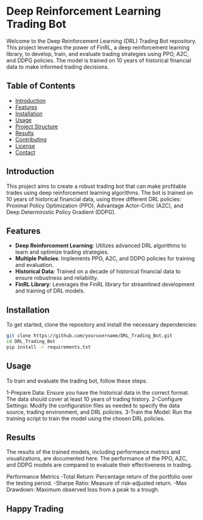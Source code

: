 # Deep Reinforcement Learning Trading Bot

Welcome to the Deep Reinforcement Learning (DRL) Trading Bot repository. This project leverages the power of FinRL, a deep reinforcement learning library, to develop, train, and evaluate trading strategies using PPO, A2C, and DDPG policies. The model is trained on 10 years of historical financial data to make informed trading decisions.

## Table of Contents

- [Introduction](#introduction)
- [Features](#features)
- [Installation](#installation)
- [Usage](#usage)
- [Project Structure](#project-structure)
- [Results](#results)
- [Contributing](#contributing)
- [License](#license)
- [Contact](#contact)

## Introduction

This project aims to create a robust trading bot that can make profitable trades using deep reinforcement learning algorithms. The bot is trained on 10 years of historical financial data, using three different DRL policies: Proximal Policy Optimization (PPO), Advantage Actor-Critic (A2C), and Deep Deterministic Policy Gradient (DDPG).

## Features

- **Deep Reinforcement Learning**: Utilizes advanced DRL algorithms to learn and optimize trading strategies.
- **Multiple Policies**: Implements PPO, A2C, and DDPG policies for training and evaluation.
- **Historical Data**: Trained on a decade of historical financial data to ensure robustness and reliability.
- **FinRL Library**: Leverages the FinRL library for streamlined development and training of DRL models.

## Installation

To get started, clone the repository and install the necessary dependencies:

```bash
git clone https://github.com/yourusername/DRL_Trading_Bot.git
cd DRL_Trading_Bot
pip install -r requirements.txt
```
## Usage
To train and evaluate the trading bot, follow these steps:

1-Prepare Data: Ensure you have the historical data in the correct format. The data should cover at least 10 years of trading history.
2-Configure Settings: Modify the configuration files as needed to specify the data source, trading environment, and DRL policies.
3-Train the Model: Run the training script to train the model using the chosen DRL policies.

## Results
The results of the trained models, including performance metrics and visualizations, are documented here. The performance of the PPO, A2C, and DDPG models are compared to evaluate their effectiveness in trading.

Performance Metrics
-Total Return: Percentage return of the portfolio over the testing period.
-Sharpe Ratio: Measure of risk-adjusted return.
-Max Drawdown: Maximum observed loss from a peak to a trough.

## Happy Trading
